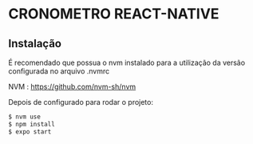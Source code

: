 # CRONOMETRO REACT-NATIVE

## Instalação

É recomendado que possua o nvm instalado para a utilização da versão configurada no arquivo .nvmrc

NVM : https://github.com/nvm-sh/nvm

Depois de configurado para rodar o projeto:

```bash
$ nvm use
$ npm install
$ expo start
```

